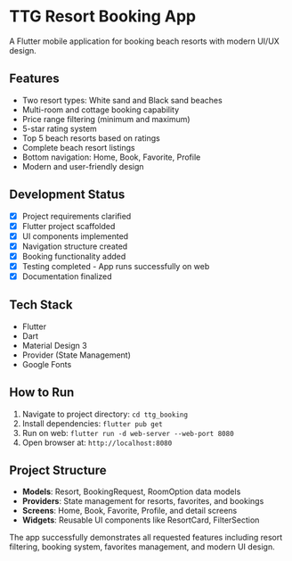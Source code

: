 # TTG Resort Booking App

A Flutter mobile application for booking beach resorts with modern UI/UX design.

## Features
- Two resort types: White sand and Black sand beaches
- Multi-room and cottage booking capability
- Price range filtering (minimum and maximum)
- 5-star rating system
- Top 5 beach resorts based on ratings
- Complete beach resort listings
- Bottom navigation: Home, Book, Favorite, Profile
- Modern and user-friendly design

## Development Status
- [x] Project requirements clarified
- [x] Flutter project scaffolded
- [x] UI components implemented
- [x] Navigation structure created
- [x] Booking functionality added
- [x] Testing completed - App runs successfully on web
- [x] Documentation finalized

## Tech Stack
- Flutter
- Dart
- Material Design 3
- Provider (State Management)
- Google Fonts

## How to Run
1. Navigate to project directory: `cd ttg_booking`
2. Install dependencies: `flutter pub get`
3. Run on web: `flutter run -d web-server --web-port 8080`
4. Open browser at: `http://localhost:8080`

## Project Structure
- **Models**: Resort, BookingRequest, RoomOption data models
- **Providers**: State management for resorts, favorites, and bookings
- **Screens**: Home, Book, Favorite, Profile, and detail screens
- **Widgets**: Reusable UI components like ResortCard, FilterSection

The app successfully demonstrates all requested features including resort filtering, booking system, favorites management, and modern UI design.